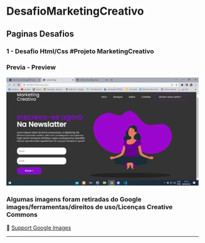 # DesafioMarketingCreativo

## Paginas Desafios

### 1 - Desafio Html/Css #Projeto MarketingCreativo
### Previa - Preview
![Homepage image](https://github.com/rodrigoribeiro027/DesafioMarketingCreativo/blob/main/styles/img.png)


<h3>Algumas imagens foram retiradas do Google images/ferramentas/direitos de uso/Licenças Creative Commons</h3>
  
 :link: [Support Google Images](https://support.google.com/websearch/answer/29508?hl=pt-Br)
 </div>
 
 </div>
 <hr>
